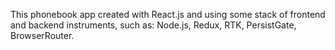 This phonebook app created with React.js and using some stack of frontend and backend instruments, such as:
Node.js, Redux, RTK, PersistGate, BrowserRouter.

